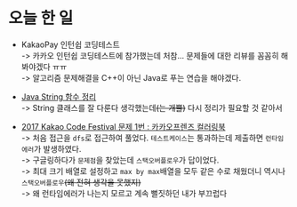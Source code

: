 # 오늘 한 일

* KakaoPay 인턴쉽 코딩테스트  
-> 카카오 인턴쉽 코딩테스트에 참가했는데 처참... 문제들에 대한 리뷰를 꼼꼼히 해봐야겠다 ㅠㅠ  
-> 알고리즘 문제해결을 C++이 아닌 Java로 푸는 연습을 해야겠다.

* [Java String 함수 정리](https://github.com/seungrokoh/TIL/tree/master/Language/Java/String/String01_Compare.md)  
-> String 클래스를 잘 다룬다 생각했는데~~(는 개뿔)~~ 다시 정리가 필요할 것 같아서

* [2017 Kakao Code Festival 문제 1번 : 카카오프렌즈 컬러링북](https://programmers.co.kr/learn/courses/30/lessons/1829?language=java)  
-> 처음 접근을 `dfs`로 접근하여 풀었다. `테스트케이스`는 통과하는데 제출하면 `런타임에러`가 발생하였다.  
-> 구글링하다가 `문제점`을 찾았는데 `스택오버플로우`가 답이었다.  
-> 최대 크기 배열로 설정하고 `max by max`배열을 모두 같은 수로 채웠더니 역시나 `스택오버플로우`~~(왜 전혀 생각을 못했지)~~  
-> 왜 런타임에러가 나는지 모르고 계속 뻘짓하던 내가 부끄럽다
